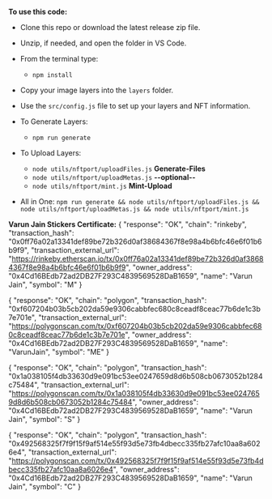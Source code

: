 **To use this code:**

- Clone this repo or download the latest release zip file.
- Unzip, if needed, and open the folder in VS Code.
- From the terminal type:
  - `npm install`
- Copy your image layers into the `layers` folder.
- Use the `src/config.js` file to set up your layers and NFT information.
- To Generate Layers:
  - `npm run generate`
- To Upload Layers:
  - `node utils/nftport/uploadFiles.js` **Generate-Files**
  - `node utils/nftport/uploadMetas.js` **--optional--**
  - `node utils/nftport/mint.js` **Mint-Upload**

- All in One:
 `npm run generate && node utils/nftport/uploadFiles.js && node utils/nftport/uploadMetas.js && node utils/nftport/mint.js`

**Varun Jain Stickers Certificate:** 
{
  "response": "OK",
  "chain": "rinkeby",
  "transaction_hash": "0x0ff76a02a13341def89be72b326d0af38684367f8e98a4b6bfc46e6f01b6b9f9",
  "transaction_external_url": "https://rinkeby.etherscan.io/tx/0x0ff76a02a13341def89be72b326d0af38684367f8e98a4b6bfc46e6f01b6b9f9",
  "owner_address": "0x4Cd16BEdb72ad2DB27F293C4839569528DaB1659",
  "name": "Varun Jain",
  "symbol": "M"
}

{
  "response": "OK",
  "chain": "polygon",
  "transaction_hash": "0xf607204b03b5cb202da59e9306cabbfec680c8ceadf8ceac77b6de1c3b7e701e",
  "transaction_external_url": "https://polygonscan.com/tx/0xf607204b03b5cb202da59e9306cabbfec680c8ceadf8ceac77b6de1c3b7e701e",
  "owner_address": "0x4Cd16BEdb72ad2DB27F293C4839569528DaB1659",
  "name": "VarunJain",
  "symbol": "ME"
}

{
  "response": "OK",
  "chain": "polygon",
  "transaction_hash": "0x1a038105f4db33630d9e091bc53ee0247659d8d6b508cb0673052b1284c75484",
  "transaction_external_url": "https://polygonscan.com/tx/0x1a038105f4db33630d9e091bc53ee0247659d8d6b508cb0673052b1284c75484",
  "owner_address": "0x4Cd16BEdb72ad2DB27F293C4839569528DaB1659",
  "name": "Varun Jain",
  "symbol": "S"
}

{
  "response": "OK",
  "chain": "polygon",
  "transaction_hash": "0x492568325f7f9f15f9af514e55f93d5e73fb4dbecc335fb27afc10aa8a6026e4",
  "transaction_external_url": "https://polygonscan.com/tx/0x492568325f7f9f15f9af514e55f93d5e73fb4dbecc335fb27afc10aa8a6026e4",
  "owner_address": "0x4Cd16BEdb72ad2DB27F293C4839569528DaB1659",
  "name": "Varun Jain",
  "symbol": "C"
}